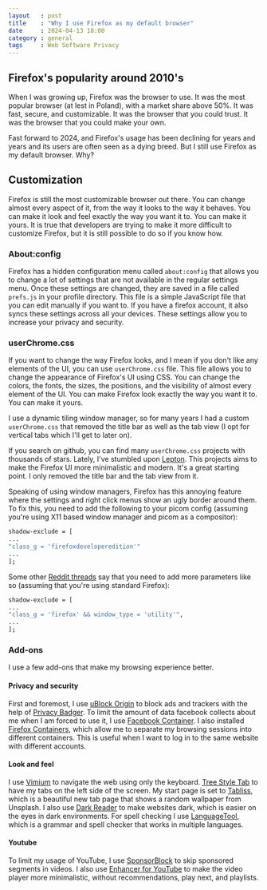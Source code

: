 ```yaml
---
layout   : post
title    : "Why I use Firefox as my default browser"
date     : 2024-04-13 18:00
category : general
tags     : Web Software Privacy
---
```


## Firefox's popularity around 2010's

When I was growing up, Firefox was the browser to use. It was the most popular
browser (at lest in Poland), with a market share above 50%. It was fast, secure,
and customizable. It was the browser that you could trust. It was the browser
that you could make your own.

Fast forward to 2024, and Firefox's usage has been declining for years and years
and its users are often seen as a dying breed. But I still use Firefox as my
default browser. Why?

## Customization

Firefox is still the most customizable browser out there. You can change almost
every aspect of it, from the way it looks to the way it behaves. You can make it
look and feel exactly the way you want it to. You can make it yours. It is true
that developers are trying to make it more difficult to customize Firefox, but
it is still possible to do so if you know how.

### About:config

Firefox has a hidden configuration menu called `about:config` that allows you to
change a lot of settings that are not available in the regular settings menu.
Once these settings are changed, they are saved in a file called `prefs.js` in
your profile directory. This file is a simple JavaScript file that you can edit
manually if you want to. If you have a firefox account, it also syncs these
settings across all your devices. These settings allow you to increase your
privacy and security.

### userChrome.css

If you want to change the way Firefox looks, and I mean if you don't like any
elements of the UI, you can use `userChrome.css` file. This file allows you to
change the appearance of Firefox's UI using CSS. You can change the colors, the
fonts, the sizes, the positions, and the visibility of almost every element of
the UI. You can make Firefox look exactly the way you want it to. You can make
it yours.

I use a dynamic tiling window manager, so for many years I had a custom
`userChrome.css` that removed the title bar as well as the tab view (I opt for
vertical tabs which I'll get to later on).

If you search on github, you can find many `userChrome.css` projects with
thousands of stars. Lately, I've stumbled upon [Lepton][1]. This projects aims to make
the Firefox UI more minimalistic and modern. It's a great starting point. I only
removed the title bar and the tab view from it.

Speaking of using window managers, Firefox has this annoying feature where the
settings and right click menus show an ugly border around them. To fix this, you
need to add the following to your picom config (assuming you're using X11 based
window manager and picom as a compositor):

```bash
shadow-exclude = [
...
"class_g = 'firefoxdeveloperedition'"
...
];
```

Some other [Reddit threads][2] say that you need to add more parameters like so
(assuming that you're using standard Firefox):

```bash
shadow-exclude = [
...
"class_g = 'firefox' && window_type = 'utility'",
...
];
```

### Add-ons

I use a few add-ons that make my browsing experience better.

#### Privacy and security

First and foremost, I use [uBlock Origin][3] to block ads and trackers with the
help of [Privacy Badger][4]. To limit the amount of data facebook collects about
me when I am forced to use it, I use [Facebook Container][5]. I also installed
[Firefox Containers][6], which allow me to separate my browsing sessions into
different containers. This is useful when I want to log in to the same website
with different accounts.

#### Look and feel

I use [Vimium][7] to navigate the web using only the keyboard.
[Tree Style Tab][8] to have my tabs on the left side of the screen. My start page
is set to [Tabliss][9], which is a beautiful new tab page that shows a random
wallpaper from Unsplash. I also use [Dark Reader][10] to make websites dark,
which is easier on the eyes in dark environments. For spell checking I use
[LanguageTool][11], which is a grammar and spell checker that works in multiple
languages.

#### Youtube

 To limit my usage of YouTube, I use [SponsorBlock][12] to skip sponsored
segments in videos. I also use [Enhancer for YouTube][13] to make the video player
more minimalistic, without recommendations, play next, and playlists.

[1]: <https://github.com/black7375/Firefox-UI-Fix>
[2]: <https://www.reddit.com/r/FirefoxCSS/comments/nr5mqb/comment/h0enxnf/?utm_source=share&utm_medium=web3x&utm_name=web3xcss&utm_term=1&utm_content=share_button>
[3]: <https://addons.mozilla.org/en-US/firefox/addon/ublock-origin/>
[4]: <https://addons.mozilla.org/en-US/firefox/addon/privacy-badger17/>
[5]: <https://addons.mozilla.org/en-US/firefox/addon/facebook-container/>
[6]: <https://addons.mozilla.org/en-US/firefox/addon/multi-account-containers/>
[7]: <https://addons.mozilla.org/en-US/firefox/addon/vimium-ff/>
[8]: <https://addons.mozilla.org/en-US/firefox/addon/tree-style-tab/>
[9]: <https://addons.mozilla.org/en-US/firefox/addon/tabliss/>
[10]: <https://addons.mozilla.org/en-US/firefox/addon/darkreader/>
[11]: <https://addons.mozilla.org/en-US/firefox/addon/languagetool/>
[12]: <https://addons.mozilla.org/en-US/firefox/addon/sponsorblock/>
[13]: <https://addons.mozilla.org/en-US/firefox/addon/enhancer-for-youtube/>
